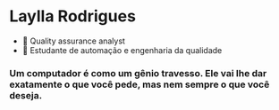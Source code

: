 # Laylla Rodrigues

- 🔭 Quality assurance analyst
- 🌱 Estudante de automação e engenharia da qualidade

### Um computador é como um gênio travesso. Ele vai lhe dar exatamente o que você pede, mas nem sempre o que você deseja. 

# 

 

